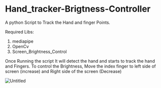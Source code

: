 # Hand_tracker-Brigtness-Controller
A python Script to Track the Hand and finger Points. 

Required Libs: 
1. mediapipe
2. OpenCv
3. Screen_Brightness_Control

Once Running the script It will detect the hand and starts to track the hand and Fingers.
To control the Brightness, Move the index finger to left side of screen (increase) and Right side of the screen (Decrease)


![Untitled](https://user-images.githubusercontent.com/33369364/164172048-4150ab12-24d2-4fb7-aae3-8172db0c515d.png)
